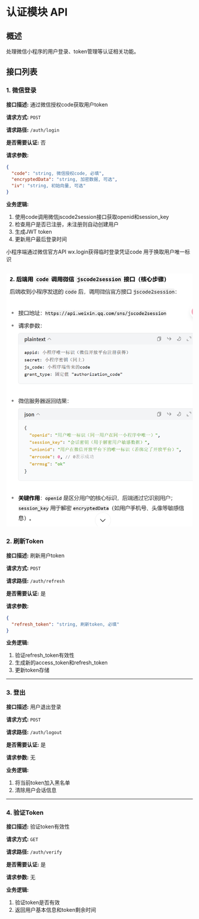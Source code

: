 # 认证模块 API

## 概述
处理微信小程序的用户登录、token管理等认证相关功能。

## 接口列表

### 1. 微信登录

**接口描述:** 通过微信授权code获取用户token

**请求方式:** `POST`

**请求路径:** `/auth/login`

**是否需要认证:** 否

**请求参数:**
```json
{
  "code": "string, 微信授权code, 必填",
  "encryptedData": "string, 加密数据, 可选",
  "iv": "string, 初始向量, 可选"
}
```

**业务逻辑:**
1. 使用code调用微信jscode2session接口获取openid和session_key
2. 检查用户是否已注册，未注册则自动创建用户
3. 生成JWT token
4. 更新用户最后登录时间

  小程序端通过微信官方API wx.login获得临时登录凭证code 用于换取用户唯一标识

![](jscode2session.png)
---

### 2. 刷新Token

**接口描述:** 刷新用户token

**请求方式:** `POST`

**请求路径:** `/auth/refresh`

**是否需要认证:** 是

**请求参数:**
```json
{
  "refresh_token": "string, 刷新token, 必填"
}
```

**业务逻辑:**
1. 验证refresh_token有效性
2. 生成新的access_token和refresh_token
3. 更新token存储

---

### 3. 登出

**接口描述:** 用户退出登录

**请求方式:** `POST`

**请求路径:** `/auth/logout`

**是否需要认证:** 是

**请求参数:** 无

**业务逻辑:**
1. 将当前token加入黑名单
2. 清除用户会话信息

---

### 4. 验证Token

**接口描述:** 验证token有效性

**请求方式:** `GET`

**请求路径:** `/auth/verify`

**是否需要认证:** 是

**请求参数:** 无

**业务逻辑:**
1. 验证token是否有效
2. 返回用户基本信息和token剩余时间 